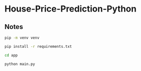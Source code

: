 # House-Price-Prediction-Python

## Notes

```sh
pip -m venv venv

pip install -r requirements.txt

cd app

python main.py
```